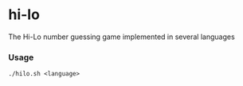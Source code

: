 # hi-lo
The Hi-Lo number guessing game implemented in several languages

### Usage
```
./hilo.sh <language>
```

